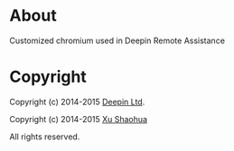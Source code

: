 # About
Customized chromium used in Deepin Remote Assistance

# Copyright
Copyright (c) 2014-2015 [Deepin Ltd](http://www.deepin.org).

Copyright (c) 2014-2015 [Xu Shaohua](mailto:xushaohua@linuxdeepin.com)

All rights reserved.
